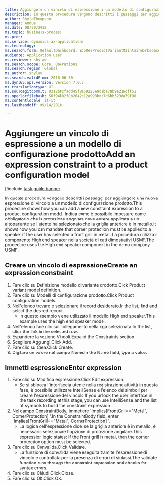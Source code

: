 ```yaml
--- 
title: Aggiungere un vincolo di espressione a un modello di configurazione prodotto
description: In questa procedura vengono descritti i passaggi per aggiungere una nuova espressione di vincolo a un modello di configurazione prodotto.
author: ShylaThompson
manager: AnnBe
ms.date: 08/29/2018
ms.topic: business-process
ms.prod: 
ms.service: dynamics-ax-applications
ms.technology: 
ms.search.form: DefaultDashboard, EcoResProductVariantMaintainWorkspace, PCProductConfigurationModelListPage, PCProductConfigurationModelDetails, SysClientPolymorphicCreateSelector, PCConstraintEditor, PCRuntimeConfiguratorValidate
audience: Application User
ms.reviewer: shylaw
ms.search.scope: Core, Operations
ms.search.region: Global
ms.author: shylaw
ms.search.validFrom: 2016-06-30
ms.dyn365.ops.version: Version 7.0.0
ms.translationtype: HT
ms.sourcegitcommit: 0312b8cfadd45f8e59225e9daba78b9e216cff51
ms.openlocfilehash: 56f94b82f8b2642b12a993bde7d6bb323da79f98
ms.contentlocale: it-it
ms.lasthandoff: 09/14/2018

---
```

# <a name="add-an-expression-constraint-to-a-product-configuration-model"></a><span data-ttu-id="24d60-103">Aggiungere un vincolo di espressione a un modello di configurazione prodotto</span><span class="sxs-lookup"><span data-stu-id="24d60-103">Add an expression constraint to a product configuration model</span></span>

[!include [task guide banner](../../includes/task-guide-banner.md)]

<span data-ttu-id="24d60-104">In questa procedura vengono descritti i passaggi per aggiungere una nuova espressione di vincolo a un modello di configurazione prodotto.</span><span class="sxs-lookup"><span data-stu-id="24d60-104">This procedure shows how you can add a new constraint expression to a product configuration model.</span></span> <span data-ttu-id="24d60-105">Indica come è possibile impostare come obbligatorio che la protezione angolare deve essere applicata a un altoparlante se l'utente ha selezionato che la griglia anteriore è in metallo.</span><span class="sxs-lookup"><span data-stu-id="24d60-105">It shows how you can mandate that corner protection must be applied to a speaker if the user has selected a front grill in metal.</span></span> <span data-ttu-id="24d60-106">La procedura utilizza il componente High end speaker nella società di dati dimostrativi USMF.</span><span class="sxs-lookup"><span data-stu-id="24d60-106">The procedure uses the High end speaker component in the demo company USMF.</span></span>


## <a name="create-an-expression-constraint"></a><span data-ttu-id="24d60-107">Creare un vincolo di espressione</span><span class="sxs-lookup"><span data-stu-id="24d60-107">Create an expression constraint</span></span>
1. <span data-ttu-id="24d60-108">Fare clic su Definizione modello di variante prodotto.</span><span class="sxs-lookup"><span data-stu-id="24d60-108">Click Product variant model definition.</span></span>
2. <span data-ttu-id="24d60-109">Fare clic su Modelli di configurazione prodotto.</span><span class="sxs-lookup"><span data-stu-id="24d60-109">Click Product configuration models.</span></span>
3. <span data-ttu-id="24d60-110">Nell'elenco trovare e selezionare il record desiderato.</span><span class="sxs-lookup"><span data-stu-id="24d60-110">In the list, find and select the desired record.</span></span>
    * <span data-ttu-id="24d60-111">In questo esempio viene utilizzato il modello High end speaker.</span><span class="sxs-lookup"><span data-stu-id="24d60-111">This example uses the high end speaker model.</span></span>  
4. <span data-ttu-id="24d60-112">Nell'elenco fare clic sul collegamento nella riga selezionata.</span><span class="sxs-lookup"><span data-stu-id="24d60-112">In the list, click the link in the selected row.</span></span>
5. <span data-ttu-id="24d60-113">Espandere la sezione Vincoli.</span><span class="sxs-lookup"><span data-stu-id="24d60-113">Expand the Constraints section.</span></span>
6. <span data-ttu-id="24d60-114">Scegliere Aggiungi.</span><span class="sxs-lookup"><span data-stu-id="24d60-114">Click Add.</span></span>
7. <span data-ttu-id="24d60-115">Fare clic su Crea.</span><span class="sxs-lookup"><span data-stu-id="24d60-115">Click Create.</span></span>
8. <span data-ttu-id="24d60-116">Digitare un valore nel campo Nome.</span><span class="sxs-lookup"><span data-stu-id="24d60-116">In the Name field, type a value.</span></span>

## <a name="enter-expression"></a><span data-ttu-id="24d60-117">Immetti espressione</span><span class="sxs-lookup"><span data-stu-id="24d60-117">Enter expression</span></span>
1. <span data-ttu-id="24d60-118">Fare clic su Modifica espressione.</span><span class="sxs-lookup"><span data-stu-id="24d60-118">Click Edit expression.</span></span>
    * <span data-ttu-id="24d60-119">Se si sblocca l'interfaccia utente nella registrazione attività in questa fase, è possibile utilizzare IntelliSense e l'elenco dei simboli per creare l'espressione del vincolo.</span><span class="sxs-lookup"><span data-stu-id="24d60-119">If you unlock the user interface in the task recording at this stage, you can use IntelliSense and the list of symbols to build the constraint expression .</span></span>  
2. <span data-ttu-id="24d60-120">Nel campo ConstraintBody, immettere 'Implies[FrontGrill=="Metal", CornerProtection] '.</span><span class="sxs-lookup"><span data-stu-id="24d60-120">In the ConstraintBody field, enter 'Implies[FrontGrill=="Metal", CornerProtection] '.</span></span>
    * <span data-ttu-id="24d60-121">La logica dell'espressione dice: se la griglia anteriore è in metallo, è necessario selezionare l'opzione di protezione angolare.</span><span class="sxs-lookup"><span data-stu-id="24d60-121">This expression logic states: If the Front grill is  metal, then the corner protection option must be selected.</span></span>  
3. <span data-ttu-id="24d60-122">Fare clic su Convalida.</span><span class="sxs-lookup"><span data-stu-id="24d60-122">Click Validate.</span></span>
    * <span data-ttu-id="24d60-123">La funzione di convalida viene eseguita tramite l'espressione di vincolo e controllata per la presenza di errori di sintassi.</span><span class="sxs-lookup"><span data-stu-id="24d60-123">The validate function runs through the constraint expression and checks for syntax errors.</span></span>  
4. <span data-ttu-id="24d60-124">Fare clic su Chiudi.</span><span class="sxs-lookup"><span data-stu-id="24d60-124">Click Close.</span></span>
5. <span data-ttu-id="24d60-125">Fare clic su OK.</span><span class="sxs-lookup"><span data-stu-id="24d60-125">Click OK.</span></span>


